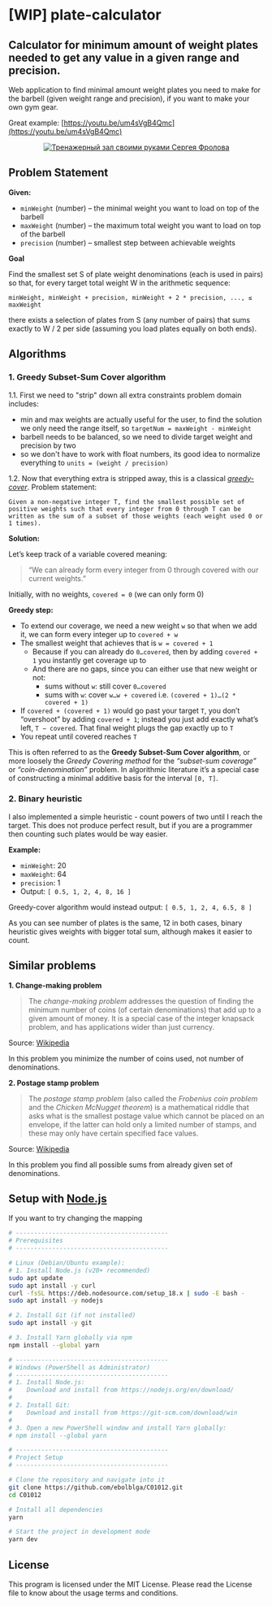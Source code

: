 # [WIP] plate-calculator
## Calculator for minimum amount of weight plates needed to get any value in a given range and precision.

Web application to find minimal amount weight plates you need to make for the barbell (given weight range and precision), if you want to make your own gym gear.

Great example: [https://youtu.be/um4sVgB4Qmc](https://youtu.be/um4sVgB4Qmc)
<p align="center">
  <a href="https://youtu.be/um4sVgB4Qmc">
    <img src="https://img.youtube.com/vi/um4sVgB4Qmc/0.jpg" alt="Тренажерный зал своими руками Сергея Фролова">
  </a>
</p>

## Problem Statement
**Given:**

- `minWeight` (number) – the minimal weight you want to load on top of the barbell
- `maxWeight` (number) – the maximum total weight you want to load on top of the barbell
- `precision` (number) – smallest step between achievable weights

**Goal**

Find the smallest set S of plate weight denominations (each is used in pairs) so that, for every target total weight W in the arithmetic sequence:

```text
minWeight, minWeight + precision, minWeight + 2 * precision, ..., ≤ maxWeight
```

there exists a selection of plates from S (any number of pairs) that sums exactly to W / 2 per side (assuming you load plates equally on both ends).

## Algorithms
### 1. Greedy Subset-Sum Cover algorithm
1.1. First we need to "strip" down all extra constraints problem domain includes:
- min and max weights are actually useful for the user, to find the solution we only need the range itself, so `targetNum = maxWeight - minWeight`
- barbell needs to be balanced, so we need to divide target weight and precision by two
- so we don't have to work with float numbers, its good idea to normalize everything to `units = (weight / precision)`

1.2. Now that everything extra is stripped away, this is a classical [*greedy-cover*]((https://en.wikipedia.org/wiki/Set_cover_problem)). Problem statement:

```text
Given a non-negative integer T, find the smallest possible set of positive weights such that every integer from 0 through T can be written as the sum of a subset of those weights (each weight used 0 or 1 times).
```

**Solution:**

Let’s keep track of a variable covered meaning:
> “We can already form every integer from 0 through covered with our current weights.”

Initially, with no weights, `covered = 0` (we can only form 0)

**Greedy step:**

- To extend our coverage, we need a new weight `w` so that when we add it, we can form every integer up to `covered + w`
- The smallest weight that achieves that is `w = covered + 1`
  - Because if you can already do `0…covered`, then by adding `covered + 1` you instantly get coverage up to
  - And there are no gaps, since you can either use that new weight or not:
    - sums without `w`: still cover `0…covered`
    - sums with `w`: cover `w…w + covered` i.e. `(covered + 1)…(2 * covered + 1)`
- If `covered + (covered + 1)` would go past your target `T`, you don’t “overshoot” by adding `covered + 1`; instead you just add exactly what’s left, `T − covered`. That final weight plugs the gap exactly up to `T`
- You repeat until covered reaches `T`

This is often referred to as the **Greedy Subset-Sum Cover algorithm**, or more loosely the *Greedy Covering method* for the *“subset-sum coverage”* or *“coin-denomination”* problem. In algorithmic literature it’s a special case of constructing a minimal additive basis for the interval `[0, T]`.

### 2. Binary heuristic
I also implemented a simple heuristic - count powers of two until I reach the target. This does not produce perfect result, but if you are a programmer then counting such plates would be way easier.

**Example:**
- `minWeight`: 20
- `maxWeight`: 64
- `precision`: 1
- Output: `[ 0.5, 1, 2, 4, 8, 16 ]`

Greedy-cover algorithm would instead output: `[ 0.5, 1, 2, 4, 6.5, 8 ]`

As you can see number of plates is the same, 12 in both cases, binary heuristic gives weights with bigger total sum, although makes it easier to count.

## Similar problems
**1. Change-making problem**
> The *change-making problem* addresses the question of finding the minimum number of coins (of certain denominations) that add up to a given amount of money. It is a special case of the integer knapsack problem, and has applications wider than just currency.

Source: [Wikipedia](https://en.wikipedia.org/wiki/Change-making_problem)

In this problem you minimize the number of coins used, not number of denominations.

**2. Postage stamp problem**
> The *postage stamp problem* (also called the *Frobenius coin problem* and the *Chicken McNugget theorem*) is a mathematical riddle that asks what is the smallest postage value which cannot be placed on an envelope, if the latter can hold only a limited number of stamps, and these may only have certain specified face values.

Source: [Wikipedia](https://en.wikipedia.org/wiki/Postage_stamp_problem)

In this problem you find all possible sums from already given set of denominations.

## Setup with [Node.js](https://nodejs.org/en/)
If you want to try changing the mapping
```bash
# ------------------------------------------
# Prerequisites
# ------------------------------------------

# Linux (Debian/Ubuntu example):
# 1. Install Node.js (v20+ recommended)
sudo apt update
sudo apt install -y curl
curl -fsSL https://deb.nodesource.com/setup_18.x | sudo -E bash -
sudo apt install -y nodejs

# 2. Install Git (if not installed)
sudo apt install -y git

# 3. Install Yarn globally via npm
npm install --global yarn

# ------------------------------------------
# Windows (PowerShell as Administrator)
# ------------------------------------------
# 1. Install Node.js:
#    Download and install from https://nodejs.org/en/download/
#
# 2. Install Git:
#    Download and install from https://git-scm.com/download/win
#
# 3. Open a new PowerShell window and install Yarn globally:
# npm install --global yarn

# ------------------------------------------
# Project Setup
# ------------------------------------------

# Clone the repository and navigate into it
git clone https://github.com/ebolblga/C01012.git
cd C01012

# Install all dependencies
yarn

# Start the project in development mode
yarn dev
```

## License
This program is licensed under the MIT License. Please read the License file to know about the usage terms and conditions.